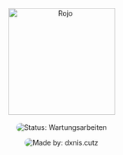 <div align="center">
    <img src="https://media.discordapp.net/attachments/1384780454825299968/1384938356491943946/image.png?ex=68ad3d1b&is=68abeb9b&hm=e24f21d4ac56f14e11a9277758ec8b27e60a242858bd46460164c4df9dd5055a&=&format=webp&quality=lossless" alt="Rojo" height="217" />
</div>

<div>&nbsp;</div>

<div align="center">
<img 
  src="https://img.shields.io/badge/Status-Wartungsarbeiten-orange?style=flat&logo=wrench&logoColor=white&labelColor=grey" 
  alt="Status: Wartungsarbeiten" 
  style="border-radius:20px;" />

<img 
  src="https://img.shields.io/badge/made by dxnis.cutz-red?style=flat&logo=wrench&logoColor=white&labelColor=grey" 
  alt="Made by: dxnis.cutz" 
  style="border-radius:20px;" />
</div>
